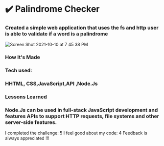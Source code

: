#   ✔️ Palindrome Checker

### Created a simple web application that uses the fs and http user is able to validate if a word is a palindrome 
![Screen Shot 2021-10-10 at 7 45 38 PM](https://user-images.githubusercontent.com/89624071/136719647-e17d1369-19a0-4e57-8524-330ea06408bd.png)

 ### How It's Made 
### Tech used: <h3>HHTML, CSS,JavaScript,API ,Node.Js</h3>
  
  
### Lessons Learned
<h3> Node.Js can be used in full-stack JavaScript development and features APIs to support HTTP requests, file systems and other server-side features.</h3>


I completed the challenge: 5
I feel good about my code: 4
Feedback is always appreciated !!!


